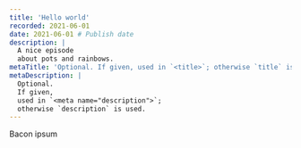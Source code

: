```yaml
---
title: 'Hello world'
recorded: 2021-06-01
date: 2021-06-01 # Publish date
description: |
  A nice episode
  about pots and rainbows.
metaTitle: 'Optional. If given, used in `<title>`; otherwise `title` is used'
metaDescription: |
  Optional.
  If given,
  used in `<meta name="description">`;
  otherwise `description` is used.
---
```


Bacon ipsum
